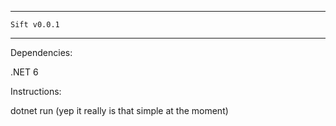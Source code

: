 -------------------------------------------------------------
    
    Sift v0.0.1

-------------------------------------------------------------

Dependencies: 

.NET 6

Instructions:

dotnet run (yep it really is that simple at the moment)
